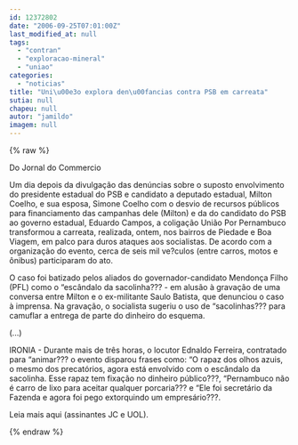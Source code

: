 ```yaml
---
id: 12372802
date: "2006-09-25T07:01:00Z"
last_modified_at: null
tags:
  - "contran"
  - "exploracao-mineral"
  - "uniao"
categories:
  - "noticias"
title: "Uni\u00e3o explora den\u00fancias contra PSB em carreata"
sutia: null
chapeu: null
autor: "jamildo"
imagem: null
---
```

{% raw %}
<p>Do Jornal do Commercio</p>
<p>Um dia depois da divulga&ccedil;&atilde;o das den&uacute;ncias sobre o suposto envolvimento do presidente estadual do PSB e candidato a deputado estadual, Milton Coelho, e sua esposa, Simone Coelho com o desvio de recursos p&uacute;blicos para financiamento das campanhas dele (Milton) e da do candidato do PSB ao governo estadual, Eduardo Campos, a coliga&ccedil;&atilde;o Uni&atilde;o Por Pernambuco transformou a carreata, realizada, ontem, nos bairros de Piedade e Boa Viagem, em palco para duros ataques aos socialistas. De acordo com a organiza&ccedil;&atilde;o do evento, cerca de seis mil ve?culos (entre carros, motos e &ocirc;nibus) participaram do ato.</p>
<p>O caso foi batizado pelos aliados do governador-candidato Mendon&ccedil;a Filho (PFL) como o &ldquo;esc&acirc;ndalo da sacolinha??? - em alus&atilde;o &agrave; grava&ccedil;&atilde;o de uma conversa entre Milton e o ex-militante Saulo Batista, que denunciou o caso &agrave; imprensa. Na grava&ccedil;&atilde;o, o socialista sugeriu o uso de &ldquo;sacolinhas??? para camuflar a entrega de parte do dinheiro do esquema.</p>
<p>(...)</p>
<p>IRONIA - Durante mais de tr&ecirc;s horas, o locutor Ednaldo Ferreira, contratado para &ldquo;animar??? o evento disparou frases como: &ldquo;O rapaz dos olhos azuis, o mesmo dos precat&oacute;rios, agora est&aacute; envolvido com o esc&acirc;ndalo da sacolinha. Esse rapaz tem fixa&ccedil;&atilde;o no dinheiro p&uacute;blico???, &ldquo;Pernambuco n&atilde;o &eacute; carro de lixo para aceitar qualquer porcaria??? e &ldquo;Ele foi secret&aacute;rio da Fazenda e agora foi pego extorquindo um empres&aacute;rio???.</p>
<p>Leia mais aqui (assinantes JC e UOL).</p>
{% endraw %}